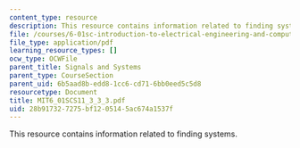 ```yaml
---
content_type: resource
description: This resource contains information related to finding systems.
file: /courses/6-01sc-introduction-to-electrical-engineering-and-computer-science-i-spring-2011/28b917327275bf1205145ac674a1537f_MIT6_01SCS11_3_3_3.pdf
file_type: application/pdf
learning_resource_types: []
ocw_type: OCWFile
parent_title: Signals and Systems
parent_type: CourseSection
parent_uid: 6b5aad8b-edd8-1cc6-cd71-6bb0eed5c5d8
resourcetype: Document
title: MIT6_01SCS11_3_3_3.pdf
uid: 28b91732-7275-bf12-0514-5ac674a1537f
---
```

This resource contains information related to finding systems.